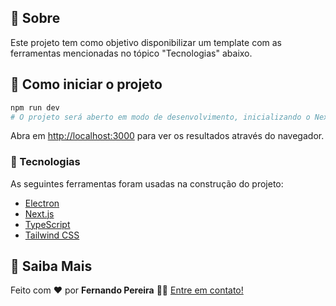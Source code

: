 ## 📌 Sobre

Este projeto tem como objetivo disponibilizar um template com as ferramentas mencionadas no tópico "Tecnologias" abaixo.


## 🔌 Como iniciar o projeto

```bash
npm run dev
# O projeto será aberto em modo de desenvolvimento, inicializando o NextJs e o Electron simultaneamente. Caso o Electron abra antes do NextJs a página irá recarregar automáticamente para disponibilizar o conteúdo.
```

Abra em [http://localhost:3000](http://localhost:3000) para ver os resultados através do navegador.


### 🔧 Tecnologias

As seguintes ferramentas foram usadas na construção do projeto:

- [Electron](https://electronjs.org/)
- [Next.js](https://nextjs.org/)
- [TypeScript](https://typescriptlang.org/)
- [Tailwind CSS](https://tailwindcss.com/)

## 🚩 Saiba Mais

Feito com ❤️ por **Fernando Pereira** 👋🏽 [Entre em contato!](https://linkedin.com/in/ferpereira36/)  
